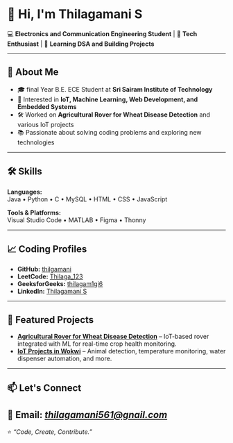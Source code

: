 # 👋 Hi, I'm Thilagamani S  

💻 **Electronics and Communication Engineering Student** | 🚀 **Tech Enthusiast** | 🌱 **Learning DSA and Building Projects**  

---

## 🚀 About Me
- 🎓 final Year B.E. ECE Student at **Sri Sairam Institute of Technology**
- 🔭 Interested in **IoT, Machine Learning, Web Development, and Embedded Systems**
- 🛠️ Worked on **Agricultural Rover for Wheat Disease Detection** and various IoT projects
- 📚 Passionate about solving coding problems and exploring new technologies

---

## 🛠 Skills

**Languages:**  
Java • Python • C • MySQL • HTML • CSS • JavaScript  

**Tools & Platforms:**  
Visual Studio Code • MATLAB • Figma • Thonny  

---

## 📈 Coding Profiles

- **GitHub:** [thilgamani](https://github.com/thilgamani)  
- **LeetCode:** [Thilaga_123](https://leetcode.com/u/Thilaga_123/)  
- **GeeksforGeeks:** [thilagam1gi6](https://www.geeksforgeeks.org/user/thilagam1gi6/)  
- **LinkedIn:** [Thilagamani S](https://www.linkedin.com/in/thilagamani-s-427602257)  

---

## 📌 Featured Projects

- **[Agricultural Rover for Wheat Disease Detection](#)** – IoT-based rover integrated with ML for real-time crop health monitoring.
- **[IoT Projects in Wokwi](#)** – Animal detection, temperature monitoring, water dispenser automation, and more.

---

## 📫 Let's Connect
📧 **Email:** *thilagamani561@gnail.com*  
---

⭐ *“Code, Create, Contribute.”*
